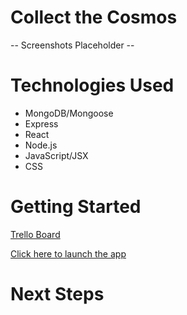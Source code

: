 # Collect the Cosmos

-- Screenshots Placeholder --

# Technologies Used
- MongoDB/Mongoose
- Express
- React
- Node.js
- JavaScript/JSX
- CSS

# Getting Started
[Trello Board](https://trello.com/b/k8mpHRKw/project-4-collect-the-cosmos)

[Click here to launch the app](https://collect-the-cosmos.herokuapp.com/)

# Next Steps